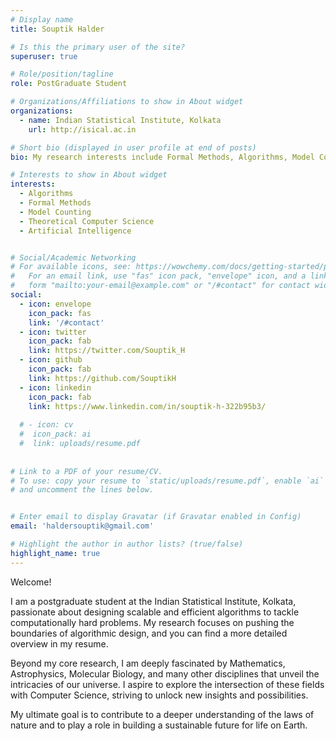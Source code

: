 ```yaml
---
# Display name
title: Souptik Halder

# Is this the primary user of the site?
superuser: true

# Role/position/tagline
role: PostGraduate Student

# Organizations/Affiliations to show in About widget
organizations:
  - name: Indian Statistical Institute, Kolkata
    url: http://isical.ac.in

# Short bio (displayed in user profile at end of posts)
bio: My research interests include Formal Methods, Algorithms, Model Counting, Verification

# Interests to show in About widget
interests:
  - Algorithms 
  - Formal Methods
  - Model Counting
  - Theoretical Computer Science
  - Artificial Intelligence


# Social/Academic Networking
# For available icons, see: https://wowchemy.com/docs/getting-started/page-builder/#icons
#   For an email link, use "fas" icon pack, "envelope" icon, and a link in the
#   form "mailto:your-email@example.com" or "/#contact" for contact widget.
social:
  - icon: envelope
    icon_pack: fas
    link: '/#contact'
  - icon: twitter
    icon_pack: fab
    link: https://twitter.com/Souptik_H
  - icon: github
    icon_pack: fab
    link: https://github.com/SouptikH
  - icon: linkedin
    icon_pack: fab
    link: https://www.linkedin.com/in/souptik-h-322b95b3/
        
  # - icon: cv
  #  icon_pack: ai
  #  link: uploads/resume.pdf
    
    
# Link to a PDF of your resume/CV.
# To use: copy your resume to `static/uploads/resume.pdf`, enable `ai` icons in `params.toml`,
# and uncomment the lines below.


# Enter email to display Gravatar (if Gravatar enabled in Config)
email: 'haldersouptik@gmail.com'

# Highlight the author in author lists? (true/false)
highlight_name: true
---
```


Welcome!

I am a postgraduate student at the Indian Statistical Institute, Kolkata, passionate about designing scalable and efficient algorithms to tackle computationally hard problems. My research focuses on pushing the boundaries of algorithmic design, and you can find a more detailed overview in my resume.

Beyond my core research, I am deeply fascinated by Mathematics, Astrophysics, Molecular Biology, and many other disciplines that unveil the intricacies of our universe. I aspire to explore the intersection of these fields with Computer Science, striving to unlock new insights and possibilities.

My ultimate goal is to contribute to a deeper understanding of the laws of nature and to play a role in building a sustainable future for life on Earth.






